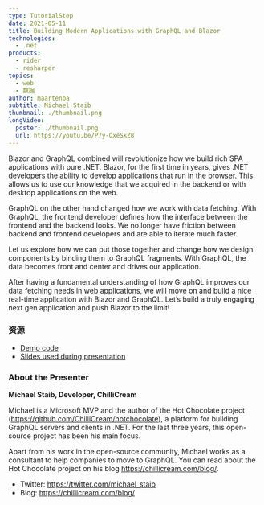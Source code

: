 ```yaml
---
type: TutorialStep
date: 2021-05-11
title: Building Modern Applications with GraphQL and Blazor
technologies:
  - .net
products:
  - rider
  - resharper
topics:
  - web
  - 数据
author: maartenba
subtitle: Michael Staib
thumbnail: ./thumbnail.png
longVideo:
  poster: ./thumbnail.png
  url: https://youtu.be/P7y-OxeSkZ8
---
```


Blazor and GraphQL combined will revolutionize how we build rich SPA applications with pure .NET. Blazor, for the first time in years, gives .NET developers the ability to develop applications that run in the browser. This allows us to use our knowledge that we acquired in the backend or with desktop applications on the web.

GraphQL on the other hand changed how we work with data fetching. With GraphQL, the frontend developer defines how the interface between the frontend and the backend looks. We no longer have friction between backend and frontend developers and are able to iterate much faster.

Let us explore how we can put those together and change how we design components by binding them to GraphQL fragments. With GraphQL, the data becomes front and center and drives our application.

After having a fundamental understanding of how GraphQL improves our data fetching needs in web applications, we will move on and build a nice real-time application with Blazor and GraphQL. Let’s build a truly engaging next gen application and push Blazor to the limit!

### 资源

* [Demo code](https://github.com/michaelstaib/PublicSpeaking/tree/master/jetbrains_net_days_2021)
* [Slides used during presentation](https://slides.com/michaelingmarstaib/developer-week-building-modern-applications-with-graphql-and-blazor)

### About the Presenter

**Michael Staib, Developer, ChilliCream**

Michael is a Microsoft MVP and the author of the Hot Chocolate project (https://github.com/ChilliCream/hotchocolate), a platform for building GraphQL servers and clients in .NET. For the last three years, this open-source project has been his main focus.

Apart from his work in the open-source community, Michael works as a consultant to help companies to move to GraphQL. You can read about the Hot Chocolate project on his blog https://chillicream.com/blog/.

* Twitter: https://twitter.com/michael_staib
* Blog: https://chillicream.com/blog/